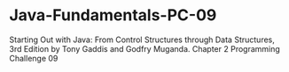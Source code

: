 # Java-Fundamentals-PC-09
Starting Out with Java: From Control Structures through Data Structures, 3rd Edition by Tony Gaddis and Godfry Muganda.  Chapter 2 Programming Challenge 09
